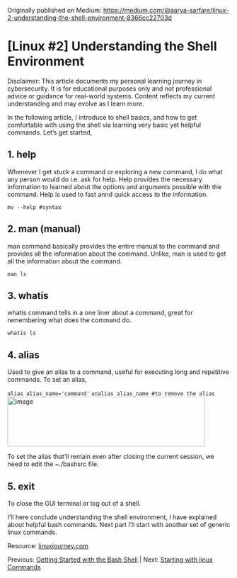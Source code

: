 Originally published on Medium: https://medium.com/@aarya-sarfare/linux-2-understanding-the-shell-environment-8366cc22703d

<h1>[Linux #2] Understanding the Shell Environment</h1>

Disclaimer: This article documents my personal learning journey in cybersecurity. It is for educational purposes only and not professional advice or guidance for real-world systems. Content reflects my current understanding and may evolve as I learn more.

In the following article, I introduce to shell basics, and how to get comfortable with using the shell via learning very basic yet helpful commands. Let’s get started,

<h2>1. help</h2>
Whenever I get stuck a command or exploring a new command, I do what any person would do i.e. ask for help. Help provides the necessary information to learned about the options and arguments possible with the command. Help is used to fast annd quick access to the information.

`mv --help #syntax`

<h2>2. man (manual)</h2>

man command basically provides the entire manual to the command and provides all the information about the command. Unlike, man is used to get all the information about the command.

`man ls`

<h2>3. whatis</h2>

whatis command tells in a one liner about a command, great for remembering what does the command do.

`whatis ls`

<h2>4. alias</h2>

Used to give an alias to a command, useful for executing long and repetitive commands. To set an alias,

`alias alias_name='command'`
`unalias alias_name #to remove the alias`
<br>
<img width="446" height="112" alt="image" src="https://github.com/user-attachments/assets/bb185877-9a8b-4c04-aebd-f3ebdaa117ac" />

To set the alias that’ll remain even after closing the current session, we need to edit the ~./bashsrc file.

<h2>5. exit</h2>

To close the GUI terminal or log out of a shell.

I’ll here conclude understanding the shell environment, I have explained about helpful bash commands. Next part I’ll start with another set of generic linux commands.

Resource: [linuxjourney.com](https://linuxjourney.com/)

Previous: [Getting Started with the Bash Shell](https://github.com/aarya095/cyber-blog/blob/main/linux_series/%5BLinux%20%231%5D%20Getting%20Started%20with%20the%20Bash%20Shell.md) | Next: [Starting with linux Commands](https://github.com/aarya095/cyber-blog/blob/main/linux_series/%5BLinux%20%233%5D%20Starting%20with%20linux%20Commands.md)
